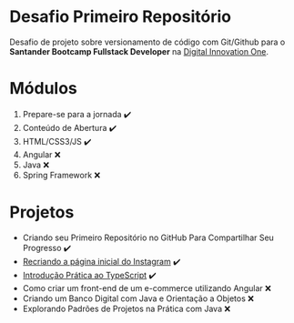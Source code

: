 # Desafio Primeiro Repositório

Desafio de projeto sobre versionamento de código com Git/Github para o **Santander Bootcamp Fullstack Developer** na [Digital Innovation One](https://www.dio.me).

# Módulos

 1. Prepare-se para a jornada :heavy_check_mark:
 2. Conteúdo de Abertura :heavy_check_mark:
 3. HTML/CSS3/JS :heavy_check_mark:
 4. Angular :x:
 5. Java :x:
 6. Spring Framework :x:

# Projetos

- Criando seu Primeiro Repositório no GitHub Para Compartilhar Seu Progresso :heavy_check_mark:
- [Recriando a página inicial do Instagram](https://github.com/devsent/instagram-clone-dio) :heavy_check_mark:
- [Introdução Prática ao TypeScript](https://github.com/devsent/psn-microservice) :heavy_check_mark:
- Como criar um front-end de um e-commerce utilizando Angular :x:
- Criando um Banco Digital com Java e Orientação a Objetos :x:
- Explorando Padrões de Projetos na Prática com Java :x:
